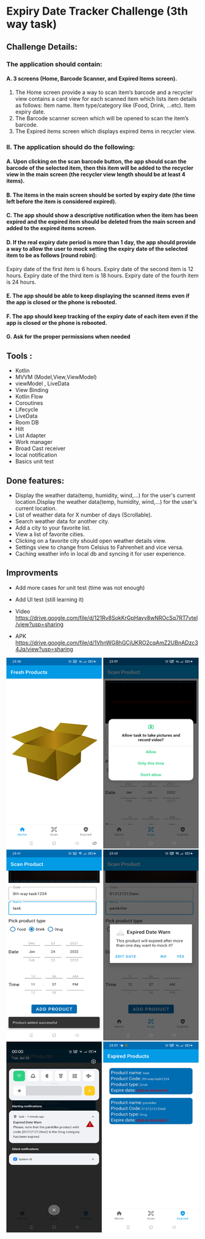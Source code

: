 # Expiry Date Tracker Challenge (3th way task)

## Challenge Details:
### The application should contain:
#### A. 3 screens (Home, Barcode Scanner, and Expired Items screen).
1) The Home screen provide a way to scan item’s barcode and a recycler view contains a card view for each scanned item which lists item details as follows:
Item name.
Item type/category like (Food, Drink, …etc).
Item expiry date.
2) The Barcode scanner screen which will be opened to scan the item’s barcode.
3) The Expired items screen which displays expired items in recycler view.
### II. The application should do the following:
#### A. Upon clicking on the scan barcode button, the app should scan the barcode of the selected item, then this item will be added to the recycler view in the main screen (the recycler view length should be at least 4 items).
#### B. The items in the main screen should be sorted by expiry date (the time left before the item is considered expired).
#### C. The app should show a descriptive notification when the item has been expired and the expired item should be deleted from the main screen and added to the expired items screen.
#### D. If the real expiry date period is more than 1 day, the app should provide a way to allow the user to mock setting the expiry date of the selected item to be as follows [round robin]:
Expiry date of the first item is 6 hours.
Expiry date of the second item is 12 hours.
Expiry date of the third item is 18 hours.
Expiry date of the fourth item is 24 hours.
#### E. The app should be able to keep displaying the scanned items even if the app is closed or the phone is rebooted.
#### F. The app should keep tracking of the expiry date of each item even if the app is closed or the phone is rebooted.
#### G. Ask for the proper permissions when needed

## Tools :       
* Kotlin 
* MVVM (Model,View,ViewModel)
* viewModel , LiveData
* View Binding
* Kotlin Flow 
* Coroutines
* Lifecycle
* LiveData
* Room DB
* Hilt
* List Adapter
* Work manager
* Broad Cast receiver
* local notification
* Basics unit test

## Done features:
* Display the weather data(temp, humidity, wind,...) for the user's current location.Display the weather data(temp, humidity, wind,...) for the user's current location.
* List of weather data for X number of days (Scrollable).
* Search weather data for another city.
* Add a city to your favorite list.
* View a list of favorite cities.
* Clicking on a favorite city should open weather details view.
* Settings view to change from Celsius to Fahrenheit and vice versa.
* Caching weather info in local db and syncing it for user experience.

## Improvments
* Add more cases for unit test (time was not enough)
* Add UI test (still learning it)

* Video https://drive.google.com/file/d/121Rv8SokKrGpHayy8wNROcSq7RT7vteI/view?usp=sharing

* APK https://drive.google.com/file/d/1VhnWG8hGCjUKRO2cqAmZ2UBnADzc34Jq/view?usp=sharing

<img src="/Images/1.png" width=250 height=500  title=""> <img src="/Images/2.png" width=250 height=500 title="" > <img src="/Images/3.png" width=250 height=500  title=""> <img src="/Images/4.png" width=250 height=500 title=""> <img src="/images/5.png" width=250 height=500 title=""> <img src="/images/6.png" width=250 height=500 title="">

